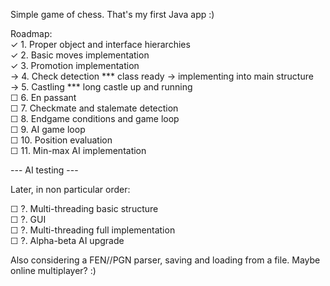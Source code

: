 Simple game of chess. That's my first Java app :)  
  
Roadmap:  
✓ 1. Proper object and interface hierarchies  
✓ 2. Basic moves implementation   
✓ 3. Promotion implementation  
-> 4. Check detection *** class ready -> implementing into main structure  
-> 5. Castling  *** long castle up and running  
☐ 6. En passant  
☐ 7. Checkmate and stalemate detection  
☐ 8. Endgame conditions and game loop  
☐ 9. AI game loop   
☐ 10. Position evaluation  
☐ 11. Min-max AI implementation   

--- AI testing ---  

Later, in non particular order:  

☐ ?. Multi-threading basic structure  
☐ ?. GUI  
☐ ?. Multi-threading full implementation   
☐ ?. Alpha-beta AI upgrade  
  
Also considering a FEN//PGN parser, saving and loading from a file. Maybe online multiplayer? :)  
